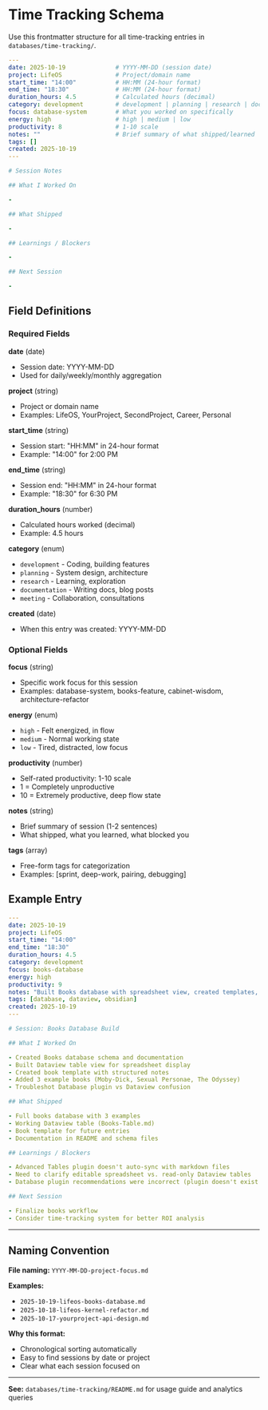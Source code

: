 # Time Tracking Schema

Use this frontmatter structure for all time-tracking entries in `databases/time-tracking/`.

```yaml
---
date: 2025-10-19              # YYYY-MM-DD (session date)
project: LifeOS               # Project/domain name
start_time: "14:00"           # HH:MM (24-hour format)
end_time: "18:30"             # HH:MM (24-hour format)
duration_hours: 4.5           # Calculated hours (decimal)
category: development         # development | planning | research | documentation | meeting
focus: database-system        # What you worked on specifically
energy: high                  # high | medium | low
productivity: 8               # 1-10 scale
notes: ""                     # Brief summary of what shipped/learned
tags: []
created: 2025-10-19
---

# Session Notes

## What I Worked On

-

## What Shipped

-

## Learnings / Blockers

-

## Next Session

-
```

## Field Definitions

### Required Fields

**date** (date)
- Session date: YYYY-MM-DD
- Used for daily/weekly/monthly aggregation

**project** (string)
- Project or domain name
- Examples: LifeOS, YourProject, SecondProject, Career, Personal

**start_time** (string)
- Session start: "HH:MM" in 24-hour format
- Example: "14:00" for 2:00 PM

**end_time** (string)
- Session end: "HH:MM" in 24-hour format
- Example: "18:30" for 6:30 PM

**duration_hours** (number)
- Calculated hours worked (decimal)
- Example: 4.5 hours

**category** (enum)
- `development` - Coding, building features
- `planning` - System design, architecture
- `research` - Learning, exploration
- `documentation` - Writing docs, blog posts
- `meeting` - Collaboration, consultations

**created** (date)
- When this entry was created: YYYY-MM-DD

### Optional Fields

**focus** (string)
- Specific work focus for this session
- Examples: database-system, books-feature, cabinet-wisdom, architecture-refactor

**energy** (enum)
- `high` - Felt energized, in flow
- `medium` - Normal working state
- `low` - Tired, distracted, low focus

**productivity** (number)
- Self-rated productivity: 1-10 scale
- 1 = Completely unproductive
- 10 = Extremely productive, deep flow state

**notes** (string)
- Brief summary of session (1-2 sentences)
- What shipped, what you learned, what blocked you

**tags** (array)
- Free-form tags for categorization
- Examples: [sprint, deep-work, pairing, debugging]

## Example Entry

```yaml
---
date: 2025-10-19
project: LifeOS
start_time: "14:00"
end_time: "18:30"
duration_hours: 4.5
category: development
focus: books-database
energy: high
productivity: 9
notes: "Built Books database with spreadsheet view, created templates, added 3 example books"
tags: [database, dataview, obsidian]
created: 2025-10-19
---

# Session: Books Database Build

## What I Worked On

- Created Books database schema and documentation
- Built Dataview table view for spreadsheet display
- Created book template with structured notes
- Added 3 example books (Moby-Dick, Sexual Personae, The Odyssey)
- Troubleshot Database plugin vs Dataview confusion

## What Shipped

- Full books database with 3 examples
- Working Dataview table (Books-Table.md)
- Book template for future entries
- Documentation in README and schema files

## Learnings / Blockers

- Advanced Tables plugin doesn't auto-sync with markdown files
- Need to clarify editable spreadsheet vs. read-only Dataview tables
- Database plugin recommendations were incorrect (plugin doesn't exist as described)

## Next Session

- Finalize books workflow
- Consider time-tracking system for better ROI analysis
```

---

## Naming Convention

**File naming:** `YYYY-MM-DD-project-focus.md`

**Examples:**
- `2025-10-19-lifeos-books-database.md`
- `2025-10-18-lifeos-kernel-refactor.md`
- `2025-10-17-yourproject-api-design.md`

**Why this format:**
- Chronological sorting automatically
- Easy to find sessions by date or project
- Clear what each session focused on

---

**See:** `databases/time-tracking/README.md` for usage guide and analytics queries
